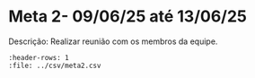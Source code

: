 # Meta 2- 09/06/25 até 13/06/25

Descrição: Realizar reunião com os membros da equipe.

```{csv-table} Atividades da Meta 2
:header-rows: 1
:file: ../csv/meta2.csv
```

